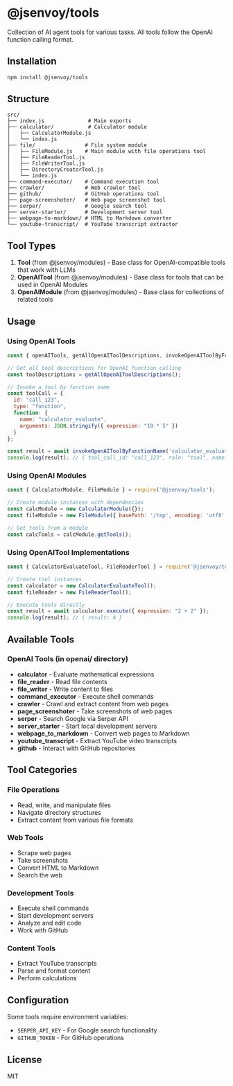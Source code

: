 # @jsenvoy/tools

Collection of AI agent tools for various tasks. All tools follow the OpenAI function calling format.

## Installation

```bash
npm install @jsenvoy/tools
```

## Structure

```
src/
├── index.js              # Main exports
├── calculator/           # Calculator module
│   ├── CalculatorModule.js
│   └── index.js
├── file/                # File system module
│   ├── FileModule.js    # Main module with file operations tool
│   ├── FileReaderTool.js
│   ├── FileWriterTool.js
│   ├── DirectoryCreatorTool.js
│   └── index.js
├── command-executor/    # Command execution tool
├── crawler/             # Web crawler tool
├── github/              # GitHub operations tool
├── page-screenshoter/   # Web page screenshot tool
├── serper/              # Google search tool
├── server-starter/      # Development server tool
├── webpage-to-markdown/ # HTML to Markdown converter
└── youtube-transcript/  # YouTube transcript extractor
```

## Tool Types

1. **Tool** (from @jsenvoy/modules) - Base class for OpenAI-compatible tools that work with LLMs
2. **OpenAITool** (from @jsenvoy/modules) - Base class for tools that can be used in OpenAI Modules
3. **OpenAIModule** (from @jsenvoy/modules) - Base class for collections of related tools

## Usage

### Using OpenAI Tools

```javascript
const { openAITools, getAllOpenAIToolDescriptions, invokeOpenAIToolByFunctionName } = require('@jsenvoy/tools');

// Get all tool descriptions for OpenAI function calling
const toolDescriptions = getAllOpenAIToolDescriptions();

// Invoke a tool by function name
const toolCall = {
  id: "call_123",
  type: "function",
  function: {
    name: "calculator_evaluate",
    arguments: JSON.stringify({ expression: "10 * 5" })
  }
};

const result = await invokeOpenAIToolByFunctionName('calculator_evaluate', toolCall);
console.log(result); // { tool_call_id: "call_123", role: "tool", name: "calculator_evaluate", content: '{"result":50}' }
```

### Using OpenAI Modules

```javascript
const { CalculatorModule, FileModule } = require('@jsenvoy/tools');

// Create module instances with dependencies
const calcModule = new CalculatorModule({});
const fileModule = new FileModule({ basePath: '/tmp', encoding: 'utf8' });

// Get tools from a module
const calcTools = calcModule.getTools();
```

### Using OpenAITool Implementations

```javascript
const { CalculatorEvaluateTool, FileReaderTool } = require('@jsenvoy/tools');

// Create tool instances
const calculator = new CalculatorEvaluateTool();
const fileReader = new FileReaderTool();

// Execute tools directly
const result = await calculator.execute({ expression: "2 + 2" });
console.log(result); // { result: 4 }
```

## Available Tools

### OpenAI Tools (in openai/ directory)
- **calculator** - Evaluate mathematical expressions
- **file_reader** - Read file contents
- **file_writer** - Write content to files
- **command_executor** - Execute shell commands
- **crawler** - Crawl and extract content from web pages
- **page_screenshoter** - Take screenshots of web pages
- **serper** - Search Google via Serper API
- **server_starter** - Start local development servers
- **webpage_to_markdown** - Convert web pages to Markdown
- **youtube_transcript** - Extract YouTube video transcripts
- **github** - Interact with GitHub repositories

## Tool Categories

### File Operations
- Read, write, and manipulate files
- Navigate directory structures
- Extract content from various file formats

### Web Tools
- Scrape web pages
- Take screenshots
- Convert HTML to Markdown
- Search the web

### Development Tools
- Execute shell commands
- Start development servers
- Analyze and edit code
- Work with GitHub

### Content Tools
- Extract YouTube transcripts
- Parse and format content
- Perform calculations

## Configuration

Some tools require environment variables:
- `SERPER_API_KEY` - For Google search functionality
- `GITHUB_TOKEN` - For GitHub operations

## License

MIT